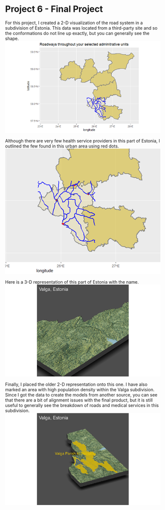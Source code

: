 # Project 6 - Final Project

For this project, I created a 2-D visualization of the road system in a subdivision of Estonia. This data was located from a third-party site and so the conformations do not line up exactly, but you can generally see the shape.
![](ValgaRoads.png)

Although there are very few health service providers in this part of Estonia, I outlined the few found in this urban area using red dots.
![](ValgaHealth.PNG)   
   
Here is a 3-D representation of this part of Estonia with the name.
![](Valga3dwithname.png)

Finally, I placed the older 2-D representation onto this one. I have also marked an area with high population density within the Valga subdivision. Since I got the data to create the models from another source, you can see that there are a bit of alignment issues with the final product, but it is still useful to generally see the breakdown of roads and medical services in this subdivision.
![](ValgaFinal.png)
